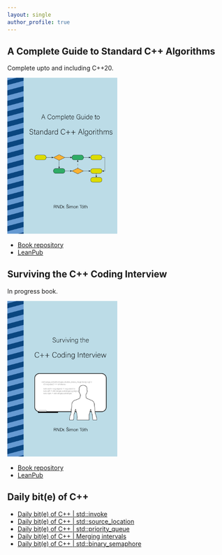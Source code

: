 ```yaml
---
layout: single
author_profile: true
---
```


## A Complete Guide to Standard C++ Algorithms

Complete upto and including C++20.

[<img src="assets/images/book_algorithms_cover.png" width="50%">](https://leanpub.com/cpp-algorithms-guide)

- [Book repository](https://github.com/HappyCerberus/book-cpp-algorithms)
- [LeanPub](https://leanpub.com/cpp-algorithms-guide)

## Surviving the C++ Coding Interview

In progress book.

[<img src="assets/images/book_coding_interview_cover.png" width="50%">](https://leanpub.com/cpp-coding-interview)

- [Book repository](https://leanpub.com/cpp-coding-interview)
- [LeanPub](https://leanpub.com/cpp-coding-interview)

## Daily bit(e) of C++

<ul>
<!-- SUBSTACK:START --><li><a href="https://simontoth.substack.com/p/daily-bite-of-c-stdinvoke">Daily bit&lpar;e&rpar; of C++ | std::invoke</a></li><li><a href="https://simontoth.substack.com/p/daily-bite-of-c-stdsource_location">Daily bit&lpar;e&rpar; of C++ | std::source_location</a></li><li><a href="https://simontoth.substack.com/p/daily-bite-of-c-stdpriority_queue">Daily bit&lpar;e&rpar; of C++ | std::priority_queue</a></li><li><a href="https://simontoth.substack.com/p/daily-bite-of-c-merging-intervals">Daily bit&lpar;e&rpar; of C++ | Merging intervals</a></li><li><a href="https://simontoth.substack.com/p/daily-bite-of-c-stdbinary_semaphore">Daily bit&lpar;e&rpar; of C++ | std::binary_semaphore</a></li><!-- SUBSTACK:END -->
</ul>